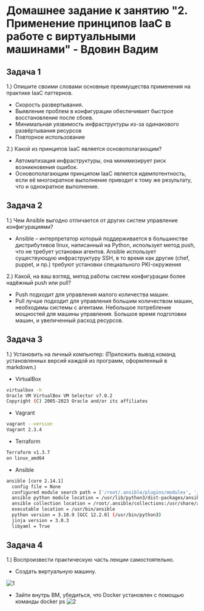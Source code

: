 # Домашнее задание к занятию "2. Применение принципов IaaC в работе с виртуальными машинами" - Вдовин Вадим
## Задача 1

1.)	Опишите своими словами основные преимущества применения на практике IaaC паттернов.
- Скорость развертывания.
- Выявление проблем в конфигурации обеспечивает быстрое восстановление после сбоев.
- Минимальная уязвимость инфраструктуры из-за одинакового развёртывания ресурсов
- Повторное использование

2.)	Какой из принципов IaaC является основополагающим?
- Автоматизация инфраструктуры, она минимизирует риск возникновения ошибок.
- Основополагающим принципом IaaC является идемпотентность, если её многократное выполнение приводит к тому же результату, что и однократное выполнение.

## Задача 2
1.)	Чем Ansible выгодно отличается от других систем управление конфигурациями?
- Ansible – интерпретатор который поддерживается в большинстве дистрибутивов linux, написанный на Python, использует метод push, что не требует установки агентов. Ansible использует существующую инфраструктуру SSH, в то время как другие (chef, puppet, и пр.) требуют установки специального PKI-окружения

2.)  Какой, на ваш взгляд, метод работы систем конфигурации более надёжный push или pull?
- Push подходит для управления малого количества машин.
- Pull лучше подходит для управления большим количеством машин, необходимы системы с агентами. Небольшое потребление мощностей для машины управления. Большое время подготовки машин, и увеличенный расход ресурсов.  

## Задача 3
1.) Установить на личный компьютер:
 (Приложить вывод команд установленных версий каждой из программ, оформленный в markdown.)
- VirtualBox
```sh
virtualbox -h
Oracle VM VirtualBox VM Selector v7.0.2
Copyright (C) 2005-2023 Oracle and/or its affiliates
```
- Vagrant
```sh
vagrant --version
Vagrant 2.3.4
```
- Terraform
```sh
Terraform v1.3.7
on linux_amd64
```
- Ansible
```sh
ansible [core 2.14.1]
  config file = None
  configured module search path = ['/root/.ansible/plugins/modules', '/usr/share/ansible/plugins/modules']
  ansible python module location = /usr/lib/python3/dist-packages/ansible
  ansible collection location = /root/.ansible/collections:/usr/share/ansible/collections
  executable location = /usr/bin/ansible
  python version = 3.10.9 [GCC 12.2.0] (/usr/bin/python3)
  jinja version = 3.0.3
  libyaml = True
```

## Задача 4
1.)  Воспроизвести практическую часть лекции самостоятельно.
- Создать виртуальную машину.

![1](https://github.com/V4d1M63/homework/assets/130470784/84dabdd0-6a98-40f9-9a74-5a12990b0219)

- Зайти внутрь ВМ, убедиться, что Docker установлен с помощью команды
docker ps
![2](https://github.com/V4d1M63/homework/assets/130470784/ae9c69b4-78b6-4205-8761-68c341226752)
